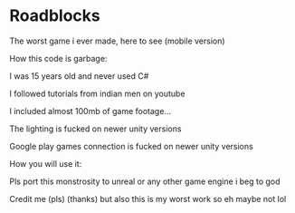 # Roadblocks
The worst game i ever made, here to see (mobile version)

How this code is garbage:

I was 15 years old and never used C#

I followed tutorials from indian men on youtube

I included almost 100mb of game footage...

The lighting is fucked on newer unity versions

Google play games connection is fucked on newer unity versions

How you will use it:

Pls port this monstrosity to unreal or any other game engine i beg to god

Credit me (pls) (thanks) but also this is my worst work so eh maybe not lol
